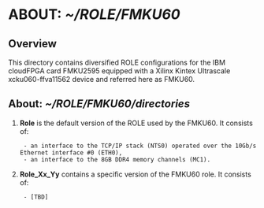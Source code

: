 #  **ABOUT: _~/ROLE/FMKU60_**

## Overview

This directory contains diversified ROLE configurations for the IBM cloudFPGA card FMKU2595 equipped with a Xilinx Kintex Ultrascale xcku060-ffva11562 device and referred here as FMKU60. 

## About: _~/ROLE/FMKU60/directories_

1. **Role** is the default version of the ROLE used by the FMKU60. It consists of:

        - an interface to the TCP/IP stack (NTS0) operated over the 10Gb/s Ethernet interface #0 (ETH0),
        - an interface to the 8GB DDR4 memory channels (MC1).

2. **Role_Xx_Yy** contains a specific version of the FMKU60 role. It consists of:

        - [TBD]
   
 
